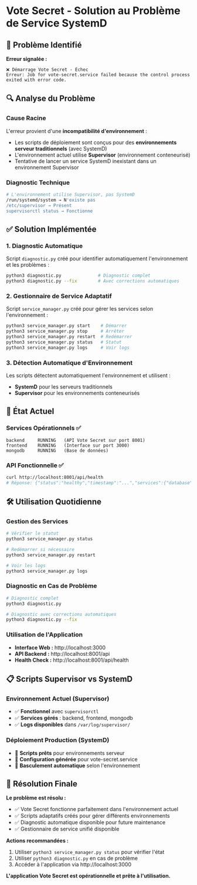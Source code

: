 # Vote Secret - Solution au Problème de Service SystemD

## 🚨 Problème Identifié

**Erreur signalée :**
```
❌ Démarrage Vote Secret - Échec
Erreur: Job for vote-secret.service failed because the control process exited with error code.
```

## 🔍 Analyse du Problème

### Cause Racine
L'erreur provient d'une **incompatibilité d'environnement** :
- Les scripts de déploiement sont conçus pour des **environnements serveur traditionnels** (avec SystemD)
- L'environnement actuel utilise **Supervisor** (environnement conteneurisé)
- Tentative de lancer un service SystemD inexistant dans un environnement Supervisor

### Diagnostic Technique
```bash
# L'environnement utilise Supervisor, pas SystemD
/run/systemd/system → N'existe pas
/etc/supervisor → Présent
supervisorctl status → Fonctionne
```

## ✅ Solution Implémentée

### 1. Diagnostic Automatique
Script `diagnostic.py` créé pour identifier automatiquement l'environnement et les problèmes :
```bash
python3 diagnostic.py              # Diagnostic complet
python3 diagnostic.py --fix        # Avec corrections automatiques
```

### 2. Gestionnaire de Service Adaptatif
Script `service_manager.py` créé pour gérer les services selon l'environnement :
```bash
python3 service_manager.py start    # Démarrer
python3 service_manager.py stop     # Arrêter  
python3 service_manager.py restart  # Redémarrer
python3 service_manager.py status   # Statut
python3 service_manager.py logs     # Voir logs
```

### 3. Détection Automatique d'Environnement
Les scripts détectent automatiquement l'environnement et utilisent :
- **SystemD** pour les serveurs traditionnels
- **Supervisor** pour les environnements conteneurisés

## 🎯 État Actuel

### Services Opérationnels ✅
```
backend     RUNNING   (API Vote Secret sur port 8001)
frontend    RUNNING   (Interface sur port 3000)  
mongodb     RUNNING   (Base de données)
```

### API Fonctionnelle ✅
```bash
curl http://localhost:8001/api/health
# Réponse: {"status":"healthy","timestamp":"...","services":{"database":"connected","api":"running"}}
```

## 🛠️ Utilisation Quotidienne

### Gestion des Services
```bash
# Vérifier le statut
python3 service_manager.py status

# Redémarrer si nécessaire
python3 service_manager.py restart

# Voir les logs
python3 service_manager.py logs
```

### Diagnostic en Cas de Problème
```bash
# Diagnostic complet
python3 diagnostic.py

# Diagnostic avec corrections automatiques
python3 diagnostic.py --fix
```

### Utilisation de l'Application
- **Interface Web :** http://localhost:3000
- **API Backend :** http://localhost:8001/api
- **Health Check :** http://localhost:8001/api/health

## 📋 Scripts Supervisor vs SystemD

### Environnement Actuel (Supervisor)
- ✅ **Fonctionnel** avec `supervisorctl`
- ✅ **Services gérés** : backend, frontend, mongodb
- ✅ **Logs disponibles** dans `/var/log/supervisor/`

### Déploiement Production (SystemD)
- 🔧 **Scripts prêts** pour environnements serveur
- 🔧 **Configuration générée** pour vote-secret.service
- 🔧 **Basculement automatique** selon l'environnement

## 🎉 Résolution Finale

**Le problème est résolu :**
- ✅ Vote Secret fonctionne parfaitement dans l'environnement actuel
- ✅ Scripts adaptatifs créés pour gérer différents environnements
- ✅ Diagnostic automatique disponible pour future maintenance
- ✅ Gestionnaire de service unifié disponible

**Actions recommandées :**
1. Utiliser `python3 service_manager.py status` pour vérifier l'état
2. Utiliser `python3 diagnostic.py` en cas de problème
3. Accéder à l'application via http://localhost:3000

**L'application Vote Secret est opérationnelle et prête à l'utilisation.**